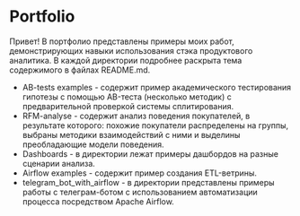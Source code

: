 # Portfolio

Привет! В портфолио представлены примеры моих работ, демонстрирующих навыки использования стэка продуктового аналитика. В каждой директории подробнее раскрыта тема содержимого в файлах README.md.

* AB-tests examples - содержит пример академического тестирования гипотезы с помощью AB-теста (несколько методик) с предварительной проверкой системы сплитирования. 
* RFM-analyse - содержит анализ поведения покупателей, в результате которого: похожие покупатели распределены на группы, выбраны методики взаимодействий с ними и выделины преобладающие модели поведения.
* Dashboards - в директории лежат примеры дашбордов на разные сценарии анализа.
* Airflow examples - содержит пример создания ETL-ветрины.
* telegram_bot_with_airflow - в директории представлены примеры работы с телеграм-ботом с использованием автоматизации процесса посредством Apache Airflow.

